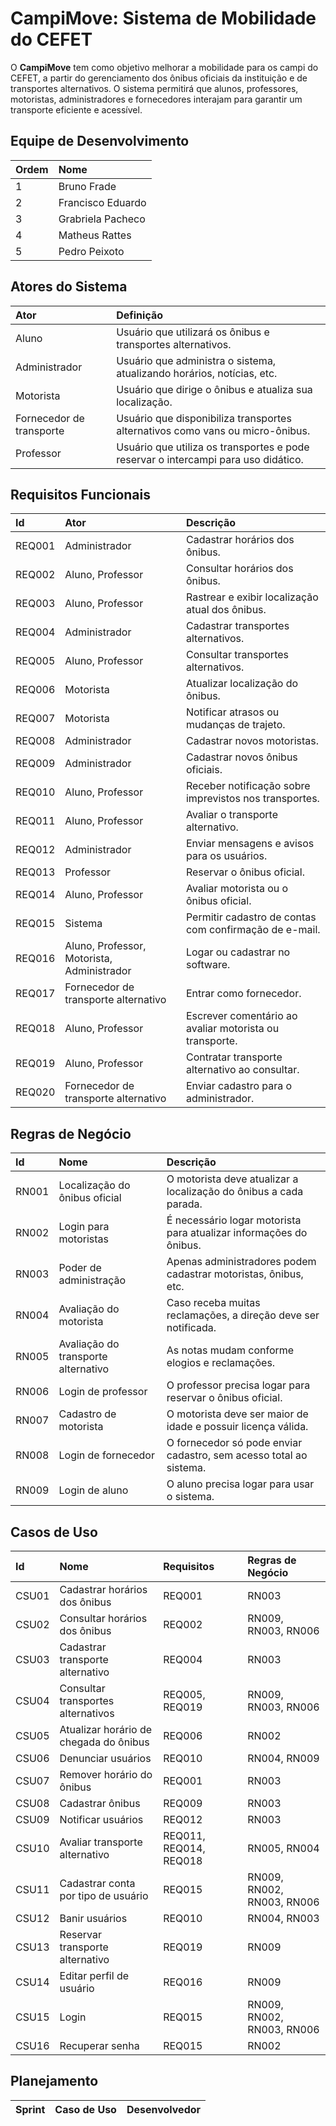 # CampiMove: Sistema de Mobilidade do CEFET
O **CampiMove** tem como objetivo melhorar a mobilidade para os campi do CEFET, a partir do gerenciamento dos ônibus oficiais da instituição e de transportes alternativos. O sistema permitirá que alunos, professores, motoristas, administradores e fornecedores interajam para garantir um transporte eficiente e acessível.

## Equipe de Desenvolvimento
| Ordem | Nome                 |
|:------|:---------------------|
| 1     | Bruno Frade          |
| 2     | Francisco Eduardo    |
| 3     | Grabriela Pacheco    |
| 4     | Matheus Rattes       |
| 5     | Pedro Peixoto        |

## Atores do Sistema
| Ator                        | Definição                                                                 |
|:----------------------------|:--------------------------------------------------------------------------|
| Aluno                       | Usuário que utilizará os ônibus e transportes alternativos.               |
| Administrador               | Usuário que administra o sistema, atualizando horários, notícias, etc.    |
| Motorista                   | Usuário que dirige o ônibus e atualiza sua localização.                   |
| Fornecedor de transporte     | Usuário que disponibiliza transportes alternativos como vans ou micro-ônibus. |
| Professor                   | Usuário que utiliza os transportes e pode reservar o intercampi para uso didático. |

## Requisitos Funcionais
| Id     | Ator                                        | Descrição                                                            |
|:-------|:--------------------------------------------|:---------------------------------------------------------------------|
| REQ001 | Administrador                               | Cadastrar horários dos ônibus.                                       |
| REQ002 | Aluno, Professor                            | Consultar horários dos ônibus.                                       |
| REQ003 | Aluno, Professor                            | Rastrear e exibir localização atual dos ônibus.                      |
| REQ004 | Administrador                               | Cadastrar transportes alternativos.                                  |
| REQ005 | Aluno, Professor                            | Consultar transportes alternativos.                                  |
| REQ006 | Motorista                                   | Atualizar localização do ônibus.                                     |
| REQ007 | Motorista                                   | Notificar atrasos ou mudanças de trajeto.                            |
| REQ008 | Administrador                               | Cadastrar novos motoristas.                                          |
| REQ009 | Administrador                               | Cadastrar novos ônibus oficiais.                                     |
| REQ010 | Aluno, Professor                            | Receber notificação sobre imprevistos nos transportes.               |
| REQ011 | Aluno, Professor                            | Avaliar o transporte alternativo.                                    |
| REQ012 | Administrador                               | Enviar mensagens e avisos para os usuários.                          |
| REQ013 | Professor                                   | Reservar o ônibus oficial.                                           |
| REQ014 | Aluno, Professor                            | Avaliar motorista ou o ônibus oficial.                               |
| REQ015 | Sistema                                     | Permitir cadastro de contas com confirmação de e-mail.               |
| REQ016 | Aluno, Professor, Motorista, Administrador  | Logar ou cadastrar no software.                                      |
| REQ017 | Fornecedor de transporte alternativo        | Entrar como fornecedor.                                              |
| REQ018 | Aluno, Professor                            | Escrever comentário ao avaliar motorista ou transporte.              |
| REQ019 | Aluno, Professor                            | Contratar transporte alternativo ao consultar.                       |
| REQ020 | Fornecedor de transporte alternativo        | Enviar cadastro para o administrador.                                |

## Regras de Negócio
| Id     | Nome                       | Descrição                                                                 |
|:-------|:---------------------------|:--------------------------------------------------------------------------|
| RN001  | Localização do ônibus oficial | O motorista deve atualizar a localização do ônibus a cada parada.         |
| RN002  | Login para motoristas      | É necessário logar motorista para atualizar informações do ônibus.        |
| RN003  | Poder de administração     | Apenas administradores podem cadastrar motoristas, ônibus, etc.          |
| RN004  | Avaliação do motorista     | Caso receba muitas reclamações, a direção deve ser notificada.           |
| RN005  | Avaliação do transporte alternativo | As notas mudam conforme elogios e reclamações.                     |
| RN006  | Login de professor         | O professor precisa logar para reservar o ônibus oficial.                |
| RN007  | Cadastro de motorista      | O motorista deve ser maior de idade e possuir licença válida.            |
| RN008  | Login de fornecedor        | O fornecedor só pode enviar cadastro, sem acesso total ao sistema.       |
| RN009  | Login de aluno             | O aluno precisa logar para usar o sistema.                               |

## Casos de Uso
| Id     | Nome                                     | Requisitos                        | Regras de Negócio                |
|:-------|:-----------------------------------------|:----------------------------------|:---------------------------------|
| CSU01  | Cadastrar horários dos ônibus            | REQ001                            | RN003                            |
| CSU02  | Consultar horários dos ônibus            | REQ002                            | RN009, RN003, RN006              |
| CSU03  | Cadastrar transporte alternativo         | REQ004                            | RN003                            |
| CSU04  | Consultar transportes alternativos       | REQ005, REQ019                    | RN009, RN003, RN006              |
| CSU05  | Atualizar horário de chegada do ônibus   | REQ006                            | RN002                            |
| CSU06  | Denunciar usuários                       | REQ010                            | RN004, RN009                     |
| CSU07  | Remover horário do ônibus                | REQ001                            | RN003                            |
| CSU08  | Cadastrar ônibus                         | REQ009                            | RN003                            |
| CSU09  | Notificar usuários                       | REQ012                            | RN003                            |
| CSU10  | Avaliar transporte alternativo           | REQ011, REQ014, REQ018            | RN005, RN004                     |
| CSU11  | Cadastrar conta por tipo de usuário      | REQ015                            | RN009, RN002, RN003, RN006       |
| CSU12  | Banir usuários                           | REQ010                            | RN004, RN003                     |
| CSU13  | Reservar transporte alternativo          | REQ019                            | RN009                            |
| CSU14  | Editar perfil de usuário                 | REQ016                            | RN009                            |
| CSU15  | Login                                    | REQ015                            | RN009, RN002, RN003, RN006       |
| CSU16  | Recuperar senha                          | REQ015                            | RN002                            |

## Planejamento
| Sprint | Caso de Uso | Desenvolvedor                |
|:-------|:-------------|:-----------------------------|

